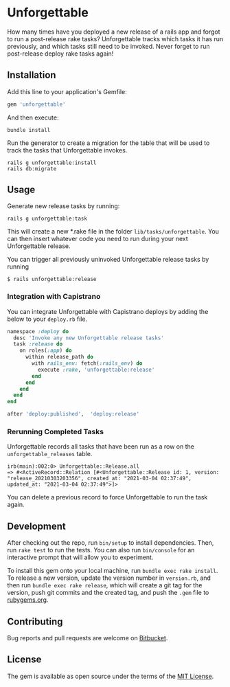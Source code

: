 # Unforgettable

How many times have you deployed a new release of a rails app and forgot to run a post-release rake tasks?  Unforgettable tracks which tasks it has run previously, and which tasks still need to be invoked. Never forget to run post-release deploy rake tasks again!

## Installation

Add this line to your application's Gemfile:

```ruby
gem 'unforgettable'
```

And then execute:

    bundle install

Run the generator to create a migration for the table that will be used to track the tasks that Unforgettable invokes.

    rails g unforgettable:install
    rails db:migrate
## Usage

Generate new release tasks by running:

    rails g unforgettable:task

This will create a new *.rake file in the folder `lib/tasks/unforgettable`.  You can then insert whatever code you need to run during your next Unforgettable release.

You can trigger all previously uninvoked Unforgettable release tasks by running

    $ rails unforgettable:release

### Integration with Capistrano

You can integrate Unforgettable with Capistrano deploys by adding the below to your `deploy.rb` file.

```ruby
namespace :deploy do
  desc 'Invoke any new Unforgettable release tasks'
  task :release do
    on roles(:app) do
      within release_path do
        with rails_env: fetch(:rails_env) do
          execute :rake, 'unforgettable:release'
        end
      end
    end
  end
end

after 'deploy:published',  'deploy:release'
```

### Rerunning Completed Tasks

Unforgettable records all tasks that have been run as a row on the `unforgettable_releases` table.

    irb(main):002:0> Unforgettable::Release.all
    => #<ActiveRecord::Relation [#<Unforgettable::Release id: 1, version: "release_20210303203356", created_at: "2021-03-04 02:37:49", updated_at: "2021-03-04 02:37:49">]>

You can delete a previous record to force Unforgettable to run the task again.
## Development

After checking out the repo, run `bin/setup` to install dependencies. Then, run `rake test` to run the tests. You can also run `bin/console` for an interactive prompt that will allow you to experiment.

To install this gem onto your local machine, run `bundle exec rake install`. To release a new version, update the version number in `version.rb`, and then run `bundle exec rake release`, which will create a git tag for the version, push git commits and the created tag, and push the `.gem` file to [rubygems.org](https://rubygems.org).

## Contributing

Bug reports and pull requests are welcome on [Bitbucket](https://bitbucket.org/eightbitdevelopers/unforgettable).

## License

The gem is available as open source under the terms of the [MIT License](https://opensource.org/licenses/MIT).
